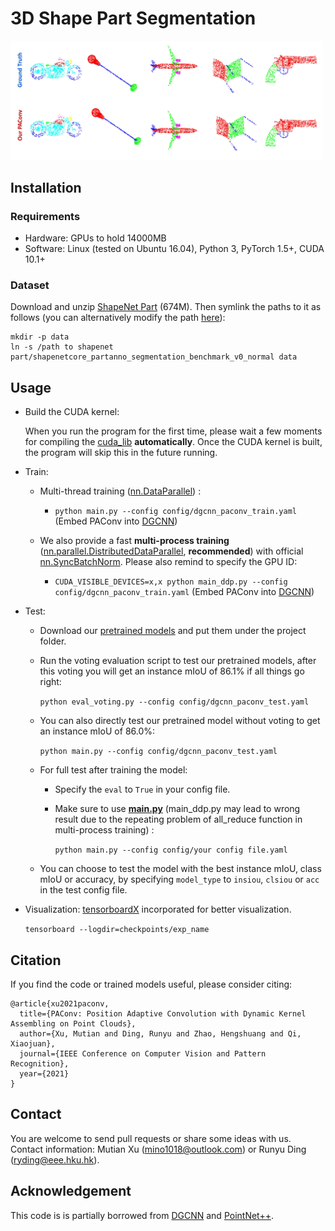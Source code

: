 3D Shape Part Segmentation
============================
<img src="../figure/partseg_vis.jpg" width="500" />

## Installation

### Requirements
* Hardware: GPUs to hold 14000MB
* Software: Linux (tested on Ubuntu 16.04), Python 3, PyTorch 1.5+, CUDA 10.1+

### Dataset
Download and unzip [ShapeNet Part](https://shapenet.cs.stanford.edu/media/shapenetcore_partanno_segmentation_benchmark_v0_normal.zip) (674M). Then symlink the paths to it as follows (you can alternatively modify the path [here](https://github.com/CVMI-Lab/PAConv/blob/main/part_seg/util/data_util.py#L20)):
``` 
mkdir -p data
ln -s /path to shapenet part/shapenetcore_partanno_segmentation_benchmark_v0_normal data
``` 

## Usage
   
* Build the CUDA kernel: 

    When you run the program for the first time, please wait a few moments for compiling the [cuda_lib](./cuda_lib) **automatically**.
    Once the CUDA kernel is built, the program will skip this in the future running. 


* Train:

   * Multi-thread training ([nn.DataParallel](https://pytorch.org/docs/stable/nn.html#dataparallel)) :

     * `python main.py --config config/dgcnn_paconv_train.yaml` (Embed PAConv into [DGCNN](https://arxiv.org/abs/1801.07829))


   * We also provide a fast **multi-process training** ([nn.parallel.DistributedDataParallel](https://pytorch.org/docs/stable/_modules/torch/nn/parallel/distributed.html), **recommended**) with official [nn.SyncBatchNorm](https://pytorch.org/docs/master/nn.html#torch.nn.SyncBatchNorm). Please also remind to specify the GPU ID:
    
     * `CUDA_VISIBLE_DEVICES=x,x python main_ddp.py --config config/dgcnn_paconv_train.yaml` (Embed PAConv into [DGCNN](https://arxiv.org/abs/1801.07829))


* Test:
  * Download our [pretrained models](https://drive.google.com/drive/folders/10UAEjEIZLjnUndyORygwAW289kW9xMc7?usp=sharing) and put them under the project folder.

  * Run the voting evaluation script to test our pretrained models, after this voting you will get an instance mIoU of 86.1% if all things go right:
  
    `python eval_voting.py --config config/dgcnn_paconv_test.yaml`
    
  * You can also directly test our pretrained model without voting to get an instance mIoU of 86.0%:
  
    `python main.py --config config/dgcnn_paconv_test.yaml`
    
  * For full test after training the model:
    * Specify the `eval` to `True` in your config file.
    
    * Make sure to use **[main.py](main.py)** (main_ddp.py may lead to wrong result due to the repeating problem of all_reduce function in multi-process training) :
    
      `python main.py --config config/your config file.yaml`
      
  * You can choose to test the model with the best instance mIoU, class mIoU or accuracy, by specifying `model_type` to `insiou`, `clsiou` or `acc` in the test config file.
      
* Visualization: [tensorboardX](https://github.com/lanpa/tensorboardX) incorporated for better visualization.

   `tensorboard --logdir=checkpoints/exp_name`
    
    
## Citation
If you find the code or trained models useful, please consider citing:
```
@article{xu2021paconv,
  title={PAConv: Position Adaptive Convolution with Dynamic Kernel Assembling on Point Clouds},
  author={Xu, Mutian and Ding, Runyu and Zhao, Hengshuang and Qi, Xiaojuan},
  journal={IEEE Conference on Computer Vision and Pattern Recognition},
  year={2021}
}
```

## Contact

You are welcome to send pull requests or share some ideas with us. Contact information: Mutian Xu (mino1018@outlook.com) or Runyu Ding (ryding@eee.hku.hk).


## Acknowledgement
This code is is partially borrowed from [DGCNN](https://github.com/WangYueFt/dgcnn) and [PointNet++](https://github.com/charlesq34/pointnet2).